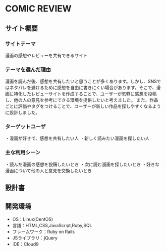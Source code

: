 # COMIC REVIEW

## サイト概要

### サイトテーマ

漫画の感想やレビューを共有できるサイト
​
### テーマを選んだ理由

漫画を読んだ後、感想を共有したいと思うことが多くあります。しかし、SNSではネタバレを避けるために感想を自由に書きにくい場合があります。そこで、漫画に特化したレビューサイトを作成することで、ユーザーが気軽に感想を投稿し、他の人の意見を参考にできる環境を提供したいと考えました。
また、作品ごとに評価やタグをつけることで、ユーザーが新しい作品を探しやすくなるように設計しました。
​
### ターゲットユーザ

・漫画が好きで、感想を共有したい人
・新しく読みたい漫画を探したい人
​
### 主な利用シーン

・読んだ漫画の感想を投稿したいとき
・次に読む漫画を探したいとき
・好きな漫画について他の人と意見を交換したいとき

## 設計書

## 開発環境
- OS：Linux(CentOS)
- 言語：HTML,CSS,JavaScript,Ruby,SQL
- フレームワーク：Ruby on Rails
- JSライブラリ：jQuery
- IDE：Cloud9

